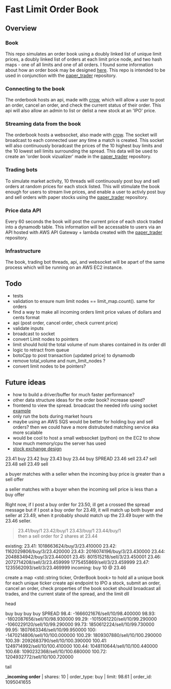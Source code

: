 # Fast Limit Order Book

## Overview 
### Book
This repo simulates an order book using a doubly linked list of unique limit prices, a doubly linked list of orders at each limit price node, and two hash maps - one of all limits and one of all orders. I found some information about how an order book may be designed [here](https://web.archive.org/web/20110219163448/http://howtohft.wordpress.com/2011/02/15/how-to-build-a-fast-limit-order-book/). This repo is intended to be used in conjunction with the [paper_trader](https://github.com/albertcmiller1/paper_trader) repository. 

### Connecting to the book
The orderbook hosts an api, made with [crow](https://crowcpp.org/master/), which will allow a user to post an order, cancel an order, and check the current status of their order. This api will also allow an admin to list or delist a new stock at an 'IPO' price.

### Streaming data from the book 
The orderbook hosts a websocket, also made with [crow](https://crowcpp.org/master/). The socket will broadcast to each connected user any time a match is created. This socket will also continuously boradcast the prices of the 10 highest buy limits and the 10 lowest sell limits surrounding the spread. This data will be used to create an 'order book vizualizer' made in the [paper_trader](https://github.com/albertcmiller1/paper_trader) repository. 

### Trading bots
To simulate market activity, 10 threads will continuously post buy and sell orders at random prices for each stock listed. This will stimulate the book enough for users to stream live prices, and enable a user to activly post buy and sell orders with paper stocks using the [paper_trader](https://github.com/albertcmiller1/paper_trader) repository. 

### Price data API
Every 60 seconds the book will post the current price of each stock traded into a dynamodb table. This information will be accessable to users via an API hosted with AWS API Gateway + lambda created with the [paper_trader](https://github.com/albertcmiller1/paper_trader) repository.

### Infrastructure 
The book, trading bot threads, api, and websocket will be apart of the same process which will be running on an AWS EC2 instance. 

## Todo 
* tests
* validation to ensure num limit nodes == limit_map.count(). same for orders 
* find a way to make all incoming orders limit price values of dollars and cents format 
* api (post order, cancel order, check current price)
* validate inputs 
* broadcast to socket
* convert Limit nodes to pointers 
* limit should hold the total volume of num shares contained in its order dll
* logic to retract from queue 
* botoCpp to post transaction (updated price) to dynamodb
* remove total_volume and num_limit_nodes ?
* convert limit nodes to be pointers? 


## Future ideas
* how to build a driver/buffer for much faster performance? 
* other data structure ideas for the order book? increase speed? 
* frontend to view the spread. broadcast the needed info using socket [example](https://www.youtube.com/watch?v=hgOXY-r3xJM&ab_channel=ChadThackray)
* only run the bots during market hours
* maybe using an AWS SQS would be better for holding buy and sell orders? then we could have a more distrubuted matching service aka more scalable 
* would be cool to host a small websocket (python) on the EC2 to show how much memory/cpu the server has used 
* [stock exchange design](https://www.youtube.com/watch?v=XuKs2kWH0mQ&ab_channel=System-Design)


23.41 buy 
23.42 buy 
23.43 buy 
23.44 buy 
SPREAD
23.46 sell
23.47 sell
23.48 sell
23.49 sell

a buyer  matches with a  seller when the incoming buy  price is greater than a sell offer

a seller matches with a  buyer  when the incoming sell price is less    than a buy offer 


Right now, if I post a buy order for 23.50, ill get a crossed the spread message
but if I post a buy order for 23.49, it will match up both buyer and seller at 23.49, when it probably should match up the 23.49 buyer with the 23.46 seller. 


> 23.41/buy/1 23.42/buy/1 23.43/buy/1 23.44/buy/1     
> then a sell order for 2 shares at 23.44


existing: 
23.41:  1018663624/buy/3/23.410000 
23.42:  1162029806/buy/3/23.420000 
23.43:  2016074196/buy/3/23.430000 
23.44:  2048834942/buy/3/23.440001 
23.45:  801515218/sell/3/23.450001 
23.46:  2072714208/sell/3/23.459999 1775455869/sell/3/23.459999 
23.47:  1235562093/sell/3/23.469999 
incoming: 
buy 10 @ 23.46


create a map <std::string ticker, OrderBook book> to hold all a unique book for each unique ticker 
create api endpoint to IPO a stock, submit an order, cancel an order, check properties of the book
socket should broadcast all trades, and the current state of the spread, and the limit dll






head

buy 
buy 
buy 
buy 
SPREAD
98.4:       -1666021676/sell/10/98.400000 
98.93:      -1802087656/sell/10/98.930000 
99.29:      -1015061220/sell/10/99.290000 -1060229120/sell/10/99.290000 
99.73:      1850612224/sell/10/99.730000 
99.95:      1807663346/sell/10/99.950000 
100:        -1470214806/sell/10/100.000000 
100.29:     1809307880/sell/10/100.290000 
100.39:     2092683790/sell/10/100.390000 
100.41:     1249714992/sell/10/100.410000 
100.44:     1048110644/sell/10/100.440000 
100.68:     1090232368/sell/10/100.680000 
100.72:     1204932772/sell/10/100.720000 


tail 

_________incoming order________
| shares: 10
| order_type: buy
| limit: 98.61
| order_id: 1095041655